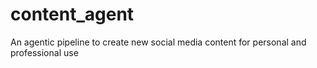 # content_agent
An agentic pipeline to create new social media content for personal and professional use
